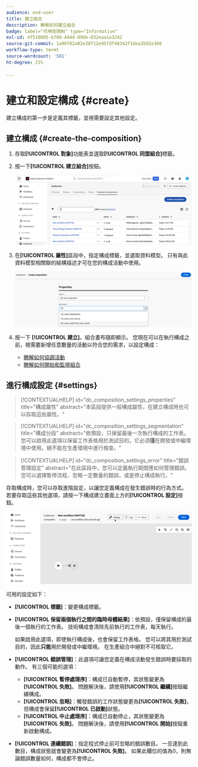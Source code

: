 ```yaml
---
audience: end-user
title: 建立組合
description: 瞭解如何建立組合
badge: label="可用性限制" type="Informative"
exl-id: 4f510805-b700-444d-89bb-832eaa1e3242
source-git-commit: 1a90702a02e30712e95fdf48342f1dea3b92e360
workflow-type: tm+mt
source-wordcount: '501'
ht-degree: 21%

---
```


# 建立和設定構成 {#create}

建立構成的第一步是定義其標籤，並視需要設定其他設定。

## 建立構成 {#create-the-composition}

1. 存取&#x200B;**[!UICONTROL 對象]**&#x200B;功能表並選取&#x200B;**[!UICONTROL 同盟組合]**&#x200B;標籤。

1. 按一下&#x200B;**[!UICONTROL 建立組合]**&#x200B;按鈕。

   ![](assets/composition-create.png)

1. 在&#x200B;**[!UICONTROL 屬性]**&#x200B;區段中，指定構成標籤，並選取資料模型。 只有與此資料模型相關聯的結構描述才可在您的構成活動中使用。

   ![](assets/composition-select-schema.png)

1. 按一下 **[!UICONTROL 建立]**。組合畫布隨即顯示。 您現在可以在執行構成之前，視需要新增任意數量的活動以符合您的需求，以設定構成：

   * [瞭解如何協調活動](#action-activities)
   * [瞭解如何開始和監視組合](#save)

## 進行構成設定 {#settings}

>[!CONTEXTUALHELP]
>id="dc_composition_settings_properties"
>title="構成屬性"
>abstract="本區段提供一般構成屬性，在建立構成時也可以存取這些屬性。"

>[!CONTEXTUALHELP]
>id="dc_composition_settings_segmentation"
>title="構成分段"
>abstract="依預設，只保留最後一次執行構成的工作表。您可以啟用此選項以保留工作表格用於測試目的。它必須&#x200B;**僅**&#x200B;在開發或中繼環境中使用。絕不能在生產環境中進行檢查。"

>[!CONTEXTUALHELP]
>id="dc_composition_settings_error"
>title="錯誤管理設定"
>abstract="在此區段中，您可以定義執行期間應如何管理錯誤。您可以選擇暫停流程、忽略一定數量的錯誤，或是停止構成執行。"

存取構成時，您可以存取進階設定，以讓您定義構成在發生錯誤時的行為方式。 若要存取這些其他選項，請按一下構成建立畫面上方的&#x200B;**[!UICONTROL 設定]**&#x200B;按鈕。

![](assets/composition-create-settings.png)

可用的設定如下：

* **[!UICONTROL 標籤]**：變更構成標籤。

* **[!UICONTROL 保留兩個執行之間的臨時母體結果]**：依預設，僅保留構成的最後一個執行的工作表。 技術構成會清除先前執行的工作表，每天執行。

  如果啟用此選項，即使執行構成後，也會保留工作表格。 您可以將其用於測試目的，因此&#x200B;**只能**&#x200B;用於開發或中繼環境。 在生產組合中絕對不可核取它。

* **[!UICONTROL 錯誤管理]**：此選項可讓您定義在構成活動發生錯誤時要採取的動作。 有三個可能的選項：

   * **[!UICONTROL 暫停處理序]**：構成已自動暫停，其狀態變更為&#x200B;**[!UICONTROL 失敗]**。 問題解決後，請使用&#x200B;**[!UICONTROL 繼續]**&#x200B;按鈕繼續構成。
   * **[!UICONTROL 忽略]**：觸發錯誤的工作狀態變更為&#x200B;**[!UICONTROL 失敗]**，但構成會保留&#x200B;**[!UICONTROL 已啟動]**&#x200B;狀態。
   * **[!UICONTROL 中止處理序]**：構成已自動停止，其狀態變更為&#x200B;**[!UICONTROL 失敗]**。 問題解決後，請使用&#x200B;**[!UICONTROL 開始]**&#x200B;按鈕重新啟動構成。

* **[!UICONTROL 連續錯誤]**：指定程式停止前可忽略的錯誤數目。 一旦達到此數目，構成狀態就會變更為&#x200B;**[!UICONTROL 失敗]**。 如果此欄位的值為0，則無論錯誤數量如何，構成都不會停止。
